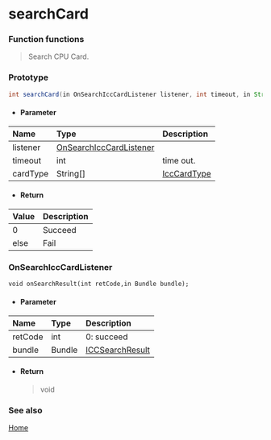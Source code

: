 # searchCard

### Function functions
> Search CPU Card.

### Prototype

```java
int searchCard(in OnSearchIccCardListener listener, int timeout, in String[] cardType);
```

- #### Parameter
| Name     | Type                                                | Description                        |
| :------- | :-------------------------------------------------- | :--------------------------------- |
| listener | [OnSearchIccCardListener](#OnSearchMagCardListener) |                                    |
| timeout  | int                                                 | time out.                          |
| cardType | String[]                                            | [IccCardType](enum.md#IccCardType) |


- #### Return
| Value | Description |
| :---- | :---------- |
| 0     | Succeed     |
| else  | Fail        |

### OnSearchIccCardListener

```
void onSearchResult(int retCode,in Bundle bundle);
```

- #### Parameter
| Name    | Type   | Description                                |
| :------ | :----- | :----------------------------------------- |
| retCode | int    | 0: succeed                                 |
| bundle  | Bundle | [ICCSearchResult](enum.md#ICCSearchResult) |

- #### Return

  > void




### See also

[Home](../README.md) 

